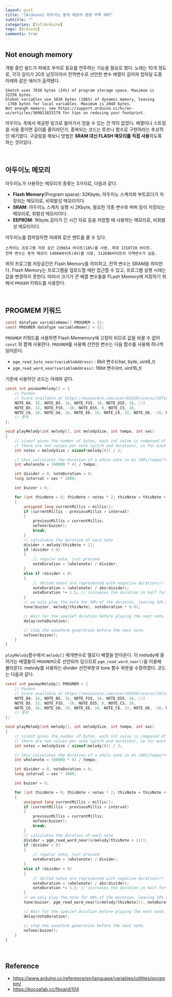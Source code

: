 ```yaml
---
layout: post
title: "[Arduino] 아두이노 동적 메모리 용량 부족 에러"
subtitle: ""
categories: [IoT/Arduino]
tags: [Arduino]
comments: true
---
```


## Not enough memory

개발 중인 쉴드가 피에조 부저로 동요를 연주하는 기능을 필요로 했다. 노래는 10개 정도로, 각각 길이가 20초 남짓이어서 전역변수로 선언한 변수 배열이 길어져 컴파일 도중 아래와 같은 에러가 출력됐다. 
```
Sketch uses 7838 bytes (24%) of program storage space. Maximum is 32256 bytes.
Global variables use 3816 bytes (186%) of dynamic memory, leaving -1768 bytes for local variables. Maximum is 2048 bytes.
Not enough memory; see https://support.arduino.cc/hc/en-us/articles/360013825179 for tips on reducing your footprint.
```
아두이노 측에서 제공한 링크로 들어가서 얻을 수 있는 건 딱히 없었다. 배열이나 스트링을 사용 중이면 길이를 줄이라던가, 중복되는 코드는 루프나 함수로 구현하라는 추상적인 얘기였다. 구글링을 해보니 방법은 **SRAM 대신 FLASH 메모리를 직접 사용**하도록 하는 것이었다.

<br>

## 아두이노 메모리

아두이노가 사용하는 메모리의 종류는 3가지로, 다음과 같다.
* **Flash Memory**(Program space): 32Kbyte, 아두이노 스케치와 부트로더가 저장되는 메모리로, 비휘발성 메모리이다.
* **SRAM**: 아두이노 스케치 실행 시 2Kbyte, 필요한 각종 변수와 버퍼 등이 저장되는 메모리로, 휘발성 메모리이다.
* **EEPROM**: 1Kbyte,길이가 긴 시간 자료 등을 저장할 때 사용하는 메모리로, 비휘발성 메모리이다.

아두이노를 컴파일하면 아래와 같은 멘트를 볼 수 있다.
```
스케치는 프로그램 저장 공간 239654 바이트(18%)를 사용. 최대 1310720 바이트.
전역 변수는 동적 메모리 14984바이트(4%)를 사용, 312696바이트의 지역변수가 남음. 
```
위의 프로그램 저장공간은 Flash Memory를 의미하고, 전역 변수는 SRAM을 의미한다. Flash Memory는 프로그램을 업로드할 때만 접근할 수 있고, 프로그램 실행 시에는 값을 변경하지 못한다. 따라서 크기가 큰 배열 변수들을 FLash Memory에 저장하기 위해서 `PROGEM` 키워드를 사용한다.

<br>

## PROGMEM 키워드

```c
const dataType variableName[] PROGMEM = {};
const PROGMEM dataType variableName[] = {};
```
`PROGMEM` 키워드를 사용하면 Flash Mememory에 고정이 되므로 값을 바꿀 수 없어 `const` 와 함께 사용한다. `PROGMEM`를 사용해 선언한 변수는 다음 함수를 사용해 하나씩 읽어온다.
* `pgm_read_byte_near(variableAddress)` : 8bit 변수(char, byte, uint8_t)
* `pgm_read_word_near(variableAddress)`: 16bit 변수(int, uint16_t)

기존에 사용하던 코드는 아래와 같다.
```c
const int pacmanMelody[] = {
    // Pacman
    // Score available at https://musescore.com/user/85429/scores/107109
    NOTE_B4, 16, NOTE_B5, 16, NOTE_FS5, 16, NOTE_DS5, 16, //1
    NOTE_B5, 32, NOTE_FS5, -16, NOTE_DS5, 8, NOTE_C5, 16,
    NOTE_C6, 16, NOTE_G6, 16, NOTE_E6, 16, NOTE_C6, 32, NOTE_G6, -16, NOTE_E6, 8,
    // 중략
};

void playMelody(int melody[], int melodySize, int tempo, int sec)
{
    // sizeof gives the number of bytes, each int value is composed of two bytes (16 bits)
    // there are two values per note (pitch and duration), so for each note there are four bytes
    int notes = melodySize / sizeof(melody[0]) / 2;

    // this calculates the duration of a whole note in ms (60s/tempo)*4 beats
    int wholenote = (60000 * 4) / tempo;

    int divider = 0, noteDuration = 0;
    long interval = sec * 1000;

    int buzzer = 6;

    for (int thisNote = 0; thisNote < notes * 2; thisNote = thisNote + 2)
    {
        unsigned long currentMillis = millis();
        if (currentMillis - previousMillis > interval)
        {  
            previousMillis = currentMillis;
            noTone(buzzer);
            break;
        }
        // calculates the duration of each note
        divider = melody[thisNote + 1];
        if (divider > 0)
        {
            // regular note, just proceed
            noteDuration = (wholenote) / divider;
        }
        else if (divider < 0)
        {
            // dotted notes are represented with negative durations!!
            noteDuration = (wholenote) / abs(divider);
            noteDuration *= 1.5; // increases the duration in half for dotted notes
        }
        // we only play the note for 90% of the duration, leaving 10% as a pause
        tone(buzzer, melody[thisNote], noteDuration * 0.9);

        // Wait for the specief duration before playing the next note.
        delay(noteDuration);

        // stop the waveform generation before the next note.
        noTone(buzzer);
    }
}
```
`playMelody`함수에서 `melody[]` 매개변수로 멜로디 배열을 받아온다. 이 melody에 들어가는 배열들이 `PROGMEM`으로 선언되어 있으므로 `pgm_read_word_near()`을 이용해 불러온다. melody를 사용하는 divider 선언부분과 tone 함수 부분을 수정하였다. 코드는 다음과 같다.

```c
const int pacmanMelody[] PROGMEM = {
    // Pacman
    // Score available at https://musescore.com/user/85429/scores/107109
    NOTE_B4, 16, NOTE_B5, 16, NOTE_FS5, 16, NOTE_DS5, 16, //1
    NOTE_B5, 32, NOTE_FS5, -16, NOTE_DS5, 8, NOTE_C5, 16,
    NOTE_C6, 16, NOTE_G6, 16, NOTE_E6, 16, NOTE_C6, 32, NOTE_G6, -16, NOTE_E6, 8,
    // 중략
};

void playMelody(int melody[], int melodySize, int tempo, int sec)
{
    // sizeof gives the number of bytes, each int value is composed of two bytes (16 bits)
    // there are two values per note (pitch and duration), so for each note there are four bytes
    int notes = melodySize / sizeof(melody[0]) / 2;

    // this calculates the duration of a whole note in ms (60s/tempo)*4 beats
    int wholenote = (60000 * 4) / tempo;

    int divider = 0, noteDuration = 0;
    long interval = sec * 1000;

    int buzzer = 6;

    for (int thisNote = 0; thisNote < notes * 2; thisNote = thisNote + 2)
    {
        unsigned long currentMillis = millis();
        if (currentMillis - previousMillis > interval)
        {  
            previousMillis = currentMillis;
            noTone(buzzer);
            break;
        }
        // calculates the duration of each note
        divider = pgm_read_word_near(&(melody[thisNote + 1]));
        if (divider > 0)
        {
            // regular note, just proceed
            noteDuration = (wholenote) / divider;
        }
        else if (divider < 0)
        {
            // dotted notes are represented with negative durations!!
            noteDuration = (wholenote) / abs(divider);
            noteDuration *= 1.5; // increases the duration in half for dotted notes
        }
        // we only play the note for 90% of the duration, leaving 10% as a pause
        tone(buzzer, pgm_read_word_near(&(melody[thisNote])), noteDuration * 0.9);

        // Wait for the specief duration before playing the next note.
        delay(noteDuration);

        // stop the waveform generation before the next note.
        noTone(buzzer);
    }
}
```

<br>

## Reference

- <https://www.arduino.cc/reference/en/language/variables/utilities/progmem/>
- <https://kocoafab.cc/fboard/104>